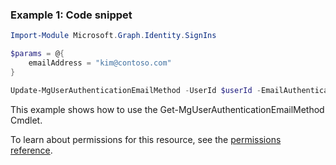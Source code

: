 ### Example 1: Code snippet

```powershellImport-Module Microsoft.Graph.Identity.SignIns

$params = @{
	emailAddress = "kim@contoso.com"
}

Update-MgUserAuthenticationEmailMethod -UserId $userId -EmailAuthenticationMethodId $emailAuthenticationMethodId -BodyParameter $params
```
This example shows how to use the Get-MgUserAuthenticationEmailMethod Cmdlet.
To learn about permissions for this resource, see the [permissions reference](/graph/permissions-reference).

